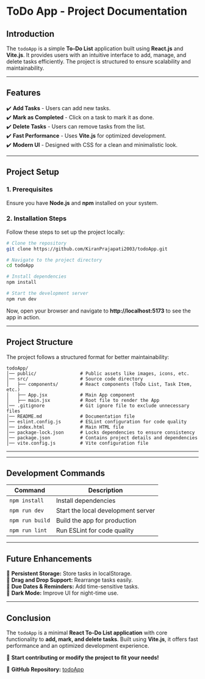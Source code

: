 # **ToDo App - Project Documentation**

## **Introduction**  
The `todoApp` is a simple **To-Do List** application built using **React.js** and **Vite.js**. It provides users with an intuitive interface to add, manage, and delete tasks efficiently. The project is structured to ensure scalability and maintainability.  

---

## **Features**  
✔️ **Add Tasks** - Users can add new tasks.  
✔️ **Mark as Completed** - Click on a task to mark it as done.  
✔️ **Delete Tasks** - Users can remove tasks from the list.  
✔️ **Fast Performance** - Uses **Vite.js** for optimized development.  
✔️ **Modern UI** - Designed with CSS for a clean and minimalistic look.  

---

## **Project Setup**  
### **1. Prerequisites**  
Ensure you have **Node.js** and **npm** installed on your system.  

### **2. Installation Steps**  
Follow these steps to set up the project locally:

```bash
# Clone the repository
git clone https://github.com/KiranPrajapati2003/todoApp.git

# Navigate to the project directory
cd todoApp

# Install dependencies
npm install

# Start the development server
npm run dev
```
Now, open your browser and navigate to **http://localhost:5173** to see the app in action.  

---

## **Project Structure**  
The project follows a structured format for better maintainability:

```
todoApp/
│── public/                # Public assets like images, icons, etc.
│── src/                   # Source code directory
│   ├── components/        # React components (ToDo List, Task Item, etc.)
│   ├── App.jsx            # Main App component
│   ├── main.jsx           # Root file to render the App
│── .gitignore             # Git ignore file to exclude unnecessary files
│── README.md              # Documentation file
│── eslint.config.js       # ESLint configuration for code quality
│── index.html             # Main HTML file
│── package-lock.json      # Locks dependencies to ensure consistency
│── package.json           # Contains project details and dependencies
│── vite.config.js         # Vite configuration file
```

---


---

## **Development Commands**  
| Command | Description |
|---------|-------------|
| `npm install` | Install dependencies |
| `npm run dev` | Start the local development server |
| `npm run build` | Build the app for production |
| `npm run lint` | Run ESLint for code quality |

---

## **Future Enhancements**  
🔹 **Persistent Storage:** Store tasks in localStorage.  
🔹 **Drag and Drop Support:** Rearrange tasks easily.  
🔹 **Due Dates & Reminders:** Add time-sensitive tasks.  
🔹 **Dark Mode:** Improve UI for night-time use.  

---

## **Conclusion**  
The `todoApp` is a minimal **React To-Do List application** with core functionality to **add, mark, and delete tasks**. Built using **Vite.js**, it offers fast performance and an optimized development experience.

🚀 **Start contributing or modify the project to fit your needs!**  

🔗 **GitHub Repository:** [todoApp](https://github.com/KiranPrajapati2003/todoApp)


